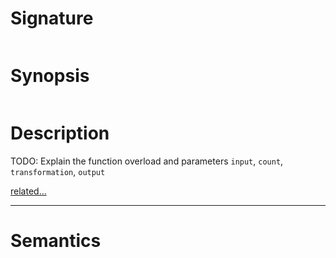 # Signature
```vikid-signature
```

# Synopsis
```vikid-synopsis
```

# Description
TODO: Explain the function overload and parameters `input`, `count`, `transformation`, `output`

[related...](https://en.wikipedia.org/wiki/Affine_transformation)

----
# Semantics